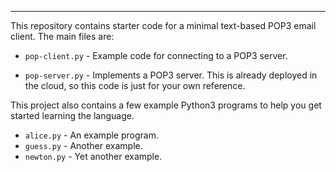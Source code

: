 
-------------------------------

This repository contains starter code for a
minimal text-based POP3 email client. The main files are:

* `pop-client.py` - Example code for connecting to a POP3 server.

* `pop-server.py` - Implements a POP3 server. This is already deployed in the
    cloud, so this code is just for your own reference.

This project also contains a few example Python3 programs to help you get started
learning the language.

* `alice.py` - An example program.
* `guess.py` - Another example.
* `newton.py` - Yet another example.

